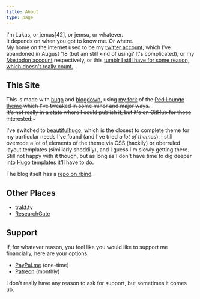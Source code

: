 ```yaml
---
title: About
type: page
---
```


I'm Lukas, or jemus[42], or jemsu, or whatever.  
It depends on when you got to know me. Or where.  
My home on the internet used to be my [twitter account](https://twitter.com/jemus42), which I've abandoned in August '18 (but am still kind of using? It's complicated), or my [Mastodon account](https://cybre.space/@jemus42) respectively, or this [tumblr I still have for some reason, which doesn't really count.](https://quantenbrot.de).  

## This Site

This is made with [hugo](https://gohugo.io) and [blogdown](https://github.com/rstudio/blogdown), using ~~[my fork](https://github.com/jemus42/hugo-redlounge-jemsu) of the [Red Lounge theme](https://themes.gohugo.io/redlounge/) which I've tweaked in some minor and major ways.  
It's not really in a state where I could publish it, but it's on GitHub for those interested.~~~

I've switched to [beautifulhugo](https://github.com/halogenica/beautifulhugo), which is the closest to complete theme for my particular needs I've found (and I've tried *a lot of themes*). I still overrode a lot of elements of the theme via CSS (hackily) or oberruled layout templates (similiarly shoddily), and I guess I'm slowly getting there. Still not happy with it though, but as long as I don't have time to dig deeper into Hugo templates it'll have to do.

The blog itself has a [repo on rbind](https://github.com/rbind/blog.jemu.name).

## Other Places

* <i class='fa fa-tv'></i> [trakt.tv](https://trakt.tv/users/jemus42)
* <i class='fa fa-university'></i> [ResearchGate](https://www.researchgate.net/profile/Lukas_Burk)

## Support

If, for whatever reason, you feel like you would like to support me financially, here are your options:

- [PayPal.me](https://www.paypal.me/jemus42) (one-time)
- [Patreon](https://www.patreon.com/jemus42) (monthly)

I don't really have any reason to ask for support, but sometimes it comes up.
